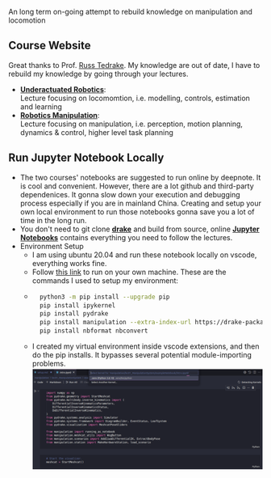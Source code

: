 An long term on-going attempt to rebuild knowledge on manipulation and locomotion

## Course Website

Great thanks to Prof. [Russ Tedrake](https://groups.csail.mit.edu/locomotion/russt.html). My knowledge are out of date, I have to rebuild my knowledge by going through your lectures.   
* **[Underactuated Robotics](https://underactuated.csail.mit.edu/)**: <br> Lecture focusing on locomomtion, i.e. modelling, controls, estimation and learning   
* **[Robotics Manipulation](https://manipulation.csail.mit.edu/)**: <br> Lecture focusing on manipulation, i.e. perception, motion planning, dynamics & control, higher level task planning


## Run Jupyter Notebook Locally

* The two courses' notebooks are suggested to run online by deepnote. It is cool and convenient. However, there are a lot github and third-party dependenices. It gonna slow down your execution and debugging process especially if you are in mainland China. Creating and setup your own local environment to run those notebooks gonna save you a lot of time in the long run.
* You don't need to git clone **[drake](https://github.com/RobotLocomotion/drake)** and build from source, online **[Jupyter Notebooks](https://manipulation.csail.mit.edu/drake.html#notebooks)** contains everything you need to follow the lectures. 
* Environment Setup
    * I am using ubuntu 20.04 and run these notebook locally on vscode, everything works fine.
    * Follow [this link](https://manipulation.csail.mit.edu/drake.html#section3) to run on your own machine. These are the commands I used to setup my environment: 
    * ```bash
        python3 -m pip install --upgrade pip
        pip install ipykernel
        pip install pydrake
        pip install manipulation --extra-index-url https://drake-packages.csail.mit.edu/whl/nightly/  
        pip install nbformat nbconvert
        ```
    * I created my virtual environment inside vscode extensions, and then do the pip installs. It bypasses several potential module-importing problems. ![selectKernel](./assets/selectKernelVscode.png)